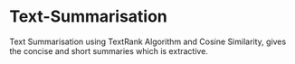 # Text-Summarisation
Text Summarisation using TextRank Algorithm and Cosine Similarity, gives the concise and short summaries which is extractive.
